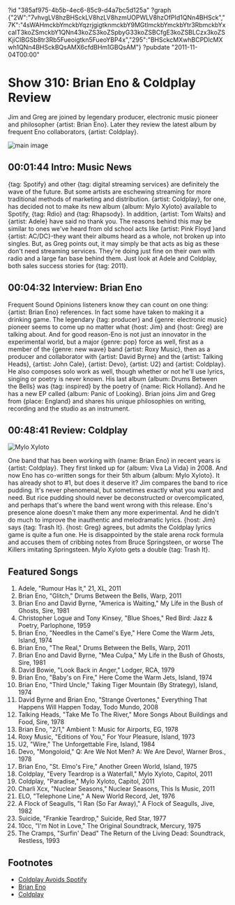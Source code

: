 ?id "385af975-4b5b-4ec6-85c9-d4a7bc5d125a"
?graph {"2W":"7vhvgLV8hzBHSckLV8hzLV8hzmUOPWLV8hzOfPId1QNn4BHSck","7K":"4sWAHmckbYmckbYqzrjgigtknmckbY9MGtlmckbYmckbYtr3RbmckbYxcaIT3koZSmckbY1QNn43koZS3koZSpbyG33koZSBCfgE3koZSBLCzx3koZSKjiCIBGSb8tr3Rb5Fueoigtkn5FueoYBP4x","295":"BHSckcMXwhBCPDlcMXwh1QNn4BHSckBQsAMX6cfdBHm1GBQsAM"}
?pubdate "2011-11-04T00:00"

# Show 310: Brian Eno & Coldplay Review
Jim and Greg are joined by legendary producer, electronic music pioneer and philosopher {artist: Brian Eno}. Later they review the latest album by frequent Eno collaborators, {artist: Coldplay}.

![main image](https://static.soundopinions.org/images/2011/brianeno.jpg)


## 00:01:44 Intro: Music News
{tag: Spotify} and other {tag: digital streaming services} are definitely the wave of the future. But some artists are eschewing streaming for more traditional methods of marketing and distribution. {artist: Coldplay}, for one, has decided not to make its new album {album: Mylo Xyloto} available to Spotify, {tag: Rdio} and {tag: Rhapsody}. In addition, {artist: Tom Waits} and {artist: Adele} have said no thank you. The reasons behind this may be similar to ones we've heard from old school acts like {artist: Pink Floyd }and {artist: AC/DC}-they want their albums heard as a whole, not broken up into singles. But, as Greg points out, it may simply be that acts as big as these don't need streaming services. They're doing just fine on their own with radio and a large fan base behind them. Just look at Adele and Coldplay, both sales success stories for {tag: 2011}.

## 00:04:32 Interview: Brian Eno
Frequent Sound Opinions listeners know they can count on one thing: {artist: Brian Eno} references. In fact some have taken to making it a drinking game. The legendary {tag: producer} and {genre: electronic music} pioneer seems to come up no matter what {host: Jim} and {host: Greg} are talking about. And for good reason-Eno is not just an innovator in the experimental world, but a major {genre: pop} force as well, first as a member of the {genre: new wave} band {artist: Roxy Music}, then as a producer and collaborator with {artist: David Byrne} and the {artist: Talking Heads}, {artist: John Cale}, {artist: Devo}, {artist: U2} and {artist: Coldplay}. He also composes solo work as well, though whether or not he'll use lyrics, singing or poetry is never known. His last album {album: Drums Between the Bells} was {tag: inspired} by the poetry of {name: Rick Holland}. And he has a new EP called {album: Panic of Looking}. Brian joins Jim and Greg from {place: England} and shares his unique philosophies on writing, recording and the studio as an instrument.

## 00:48:41 Review: Coldplay
![Mylo Xyloto](https://static.soundopinions.org/assets/310/2950.jpg)

One band that has been working with {name: Brian Eno} in recent years is {artist: Coldplay}. They first linked up for {album: Viva La Vida} in 2008. And now Eno has co-written songs for their 5th album {album: Mylo Xyloto}. It has already shot to #1, but does it deserve it? Jim compares the band to rice pudding. It's never phenomenal, but sometimes exactly what you want and need. But rice pudding should never be deconstructed or overcomplicated, and perhaps that's where the band went wrong with this release. Eno's presence alone doesn't make them any more experimental. And he didn't do much to improve the inauthentic and melodramatic lyrics. {host: Jim} says {tag: Trash It}. {host: Greg} agrees, but admits the Coldplay lyrics game is quite a fun one. He is disappointed by the stale arena rock formula and accuses them of cribbing notes from Bruce Springsteen, or worse The Killers imitating Springsteen. Mylo Xyloto gets a double {tag: Trash It}.

## Featured Songs
1. Adele, "Rumour Has It," 21, XL, 2011
2. Brian Eno, "Glitch," Drums Between the Bells, Warp, 2011
3. Brian Eno and David Byrne, "America is Waiting," My Life in the Bush of Ghosts, Sire, 1981
4. Christopher Logue and Tony Kinsey, "Blue Shoes," Red Bird: Jazz & Poetry, Parlophone, 1959
5. Brian Eno, "Needles in the Camel's Eye," Here Come the Warm Jets, Island, 1974
6. Brian Eno, "The Real," Drums Between the Bells, Warp, 2011
7. Brian Eno and David Byrne, "Mea Culpa," My Life in the Bush of Ghosts, Sire, 1981
8. David Bowie, "Look Back in Anger," Lodger, RCA, 1979
9. Brian Eno, "Baby's on Fire," Here Come the Warm Jets, Island, 1974
10. Brian Eno, "Third Uncle," Taking Tiger Mountain (By Strategy), Island, 1974
11. David Byrne and Brian Eno, "Strange Overtones," Everything That Happens Will Happen Today, Todo Mundo, 2008
12. Talking Heads, "Take Me To The River," More Songs About Buildings and Food, Sire, 1978
13. Brian Eno, "2/1," Ambient 1: Music for Airports, EG, 1978
14. Roxy Music, "Editions of You," For Your Pleasure, Island, 1973
15. U2, "Wire," The Unforgettable Fire, Island, 1984
16. Devo, "Mongoloid," Q: Are We Not Men? A: We Are Devo!, Warner Bros., 1978
17. Brian Eno, "St. Elmo's Fire," Another Green World, Island, 1975
18. Coldplay, "Every Teardrop is a Waterfall," Mylo Xyloto, Capitol, 2011
19. Coldplay, "Paradise," Mylo Xyloto, Capitol, 2011
20. Charli Xcx, "Nuclear Seasons," Nuclear Seasons, This Is Music, 2011
21. ELO, "Telephone Line," A New World Record, Jet, 1976
22. A Flock of Seagulls, "I Ran (So Far Away)," A Flock of Seagulls, Jive, 1982
23. Suicide, "Frankie Teardrop," Suicide, Red Star, 1977
24. 10cc, "I'm Not in Love," The Original Soundtrack, Mercury, 1975
25. The Cramps, "Surfin' Dead" The Return of the Living Dead: Soundtrack, Restless, 1993

## Footnotes
- [Coldplay Avoids Spotify](http://www.cnet.com/news/coldplay-latest-act-to-freeze-out-streaming-services-scoop/)
- [Brian Eno](http://brian-eno.net/reissues/)
- [Coldplay](http://timeline.coldplay.com/)
